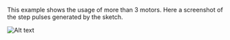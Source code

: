 This example shows the usage of more than 3 motors. Here a screenshot of the step pulses generated by the sketch.

![Alt text](/media/stepperArray.png?raw=true "Sketch output")